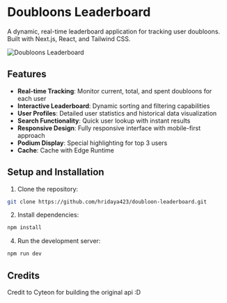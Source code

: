 # Doubloons Leaderboard

A dynamic, real-time leaderboard application for tracking user doubloons. Built with Next.js, React, and Tailwind CSS.

![Doubloons Leaderboard](https://cloud-6yufujj1u-hack-club-bot.vercel.app/0image.png)

## Features
- **Real-time Tracking**: Monitor current, total, and spent doubloons for each user
- **Interactive Leaderboard**: Dynamic sorting and filtering capabilities
- **User Profiles**: Detailed user statistics and historical data visualization
- **Search Functionality**: Quick user lookup with instant results
- **Responsive Design**: Fully responsive interface with mobile-first approach
- **Podium Display**: Special highlighting for top 3 users
- **Cache**: Cache with Edge Runtime

## Setup and Installation

1. Clone the repository:
```bash
git clone https://github.com/hridaya423/doubloon-leaderboard.git
```
2. Install dependencies:
```bash
npm install
```
4. Run the development server:
```bash
npm run dev
```
## Credits

Credit to Cyteon for building the original api :D
